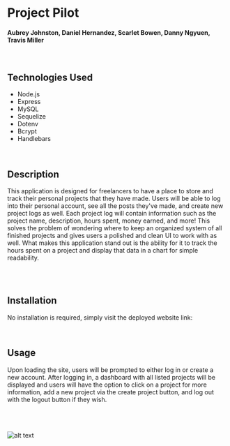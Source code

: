 # Project Pilot
#### Aubrey Johnston, Daniel Hernandez, Scarlet Bowen, Danny Ngyuen, Travis Miller
<br>

## Technologies Used
<ul>
    <li>Node.js</li>
    <li>Express</li>
    <li>MySQL</li>
    <li>Sequelize</li>
    <li>Dotenv</li>
    <li>Bcrypt</li>
    <li>Handlebars</li>
</ul>    

<br>

## Description

This application is designed for freelancers to have a place to store and track their personal projects that they have made. Users will be able to log into their personal account, see all the posts they've made, and create new project logs as well. Each project log will contain information such as the project name, description, hours spent, money earned, and more! This solves the problem of wondering where to keep an organized system of all finished projects and gives users a polished and clean UI to work with as well. What makes this application stand out is the ability for it to track the hours spent on a project and display that data in a chart for simple readability.

<br>

<br>

## Installation
No installation is required, simply visit the deployed website link:
<br>

<link>

<br>

## Usage
Upon loading the site, users will be prompted to either log in or create a new account. After logging in, a dashboard with all listed projects will be displayed and users will have the option to click on a project for more information, add a new project via the create project button, and log out with the logout button if they wish.  

<br><br><br>
![alt text](assets/images/readMePhoto.png)

<br>